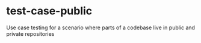 # test-case-public
Use case testing for a scenario where parts of a codebase live in public and private repositories 
